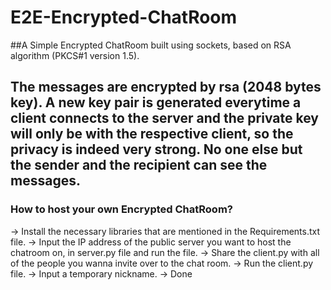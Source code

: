 # E2E-Encrypted-ChatRoom
##A Simple Encrypted ChatRoom built using sockets, based on RSA algorithm (PKCS#1 version 1.5).
## The messages are encrypted by rsa (2048 bytes key). A new key pair is generated everytime a client connects to the server and the private key will only be with the respective client, so the privacy is indeed very strong. No one else but the sender and the recipient can see the messages.

### How to host your own Encrypted ChatRoom?
-> Install the necessary libraries that are mentioned in the Requirements.txt file.
-> Input the IP address of the public server you want to host the chatroom on, in server.py file and run the file.
-> Share the client.py with all of the people you wanna invite over to the chat room.
-> Run the client.py file.
-> Input a temporary nickname.
-> Done
  

